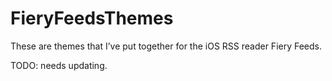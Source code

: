 # FieryFeedsThemes
These are themes that I’ve put together for the iOS RSS reader Fiery Feeds. 

TODO: needs updating. 